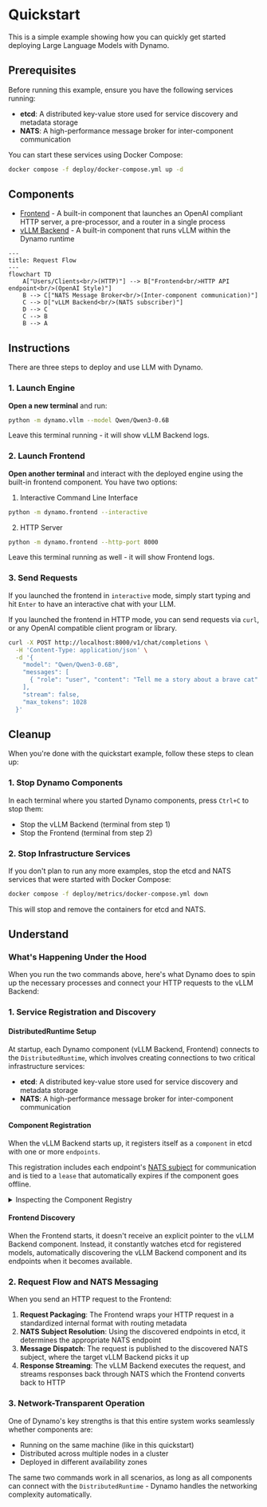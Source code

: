 # Quickstart

This is a simple example showing how you can quickly get started deploying Large Language Models with Dynamo.

## Prerequisites

Before running this example, ensure you have the following services running:

- **etcd**: A distributed key-value store used for service discovery and metadata storage
- **NATS**: A high-performance message broker for inter-component communication

You can start these services using Docker Compose:

```bash
docker compose -f deploy/docker-compose.yml up -d
```

## Components

- [Frontend](/components/src/dynamo/frontend/README.md) - A built-in component that launches an OpenAI compliant HTTP server, a pre-processor, and a router in a single process
- [vLLM Backend](/docs/backends/vllm/README.md) - A built-in component that runs vLLM within the Dynamo runtime

```mermaid
---
title: Request Flow
---
flowchart TD
    A["Users/Clients<br/>(HTTP)"] --> B["Frontend<br/>HTTP API endpoint<br/>(OpenAI Style)"]
    B --> C["NATS Message Broker<br/>(Inter-component communication)"]
    C --> D["vLLM Backend<br/>(NATS subscriber)"]
    D --> C
    C --> B
    B --> A
```

## Instructions

There are three steps to deploy and use LLM with Dynamo.

### 1. Launch Engine

**Open a new terminal** and run:

```bash
python -m dynamo.vllm --model Qwen/Qwen3-0.6B
```

Leave this terminal running - it will show vLLM Backend logs.

### 2. Launch Frontend

**Open another terminal** and interact with the deployed engine using the built-in frontend component. You have two options:

1. Interactive Command Line Interface

  ```bash
  python -m dynamo.frontend --interactive
  ```

2. HTTP Server

  ```bash
  python -m dynamo.frontend --http-port 8000
  ```

Leave this terminal running as well - it will show Frontend logs.

### 3. Send Requests

If you launched the frontend in `interactive` mode, simply start typing and hit `Enter` to have an interactive chat with your LLM.

If you launched the frontend in HTTP mode, you can send requests via `curl`, or any OpenAI compatible client program or library.

```bash
curl -X POST http://localhost:8000/v1/chat/completions \
  -H 'Content-Type: application/json' \
  -d '{
    "model": "Qwen/Qwen3-0.6B",
    "messages": [
      { "role": "user", "content": "Tell me a story about a brave cat" }
    ],
    "stream": false,
    "max_tokens": 1028
  }'
```

## Cleanup

When you're done with the quickstart example, follow these steps to clean up:

### 1. Stop Dynamo Components

In each terminal where you started Dynamo components, press `Ctrl+C` to stop them:
- Stop the vLLM Backend (terminal from step 1)
- Stop the Frontend (terminal from step 2)

### 2. Stop Infrastructure Services

If you don't plan to run any more examples, stop the etcd and NATS services that were started with Docker Compose:

```bash
docker compose -f deploy/metrics/docker-compose.yml down
```

This will stop and remove the containers for etcd and NATS.


## Understand

### What's Happening Under the Hood

When you run the two commands above, here's what Dynamo does to spin up the necessary processes and connect your HTTP requests to the vLLM Backend:

### 1. Service Registration and Discovery

#### DistributedRuntime Setup
At startup, each Dynamo component (vLLM Backend, Frontend) connects to the `DistributedRuntime`, which involves creating connections to two critical infrastructure services:

- **etcd**: A distributed key-value store used for service discovery and metadata storage
- **NATS**: A high-performance message broker for inter-component communication

#### Component Registration

When the vLLM Backend starts up, it registers itself as a `component` in etcd with one or more `endpoints`.

This registration includes each endpoint's [NATS subject](https://docs.nats.io/nats-concepts/subjects) for communication and is tied to a `lease` that automatically expires if the component goes offline.

<details>
<summary> Inspecting the Component Registry </summary>

If you want to find out more about the internal organization of components in Dynamo, you can inspect the contents of `etcd` using the [`etcdctl` command line tool](https://etcd.io/docs/latest/dev-guide/interacting_v3/). For this example, you can try running

```bash
etcdctl get "instances" --prefix
```

which will show you each registered endpoint, along with their associated NATS subject. Note that the specific etcd and NATS info is internal and always subject to change -- in future examples we'll show how to use the `DistributedRuntime` itself to communicate across components.
</details>


#### Frontend Discovery
When the Frontend starts, it doesn't receive an explicit pointer to the vLLM Backend component. Instead, it constantly watches etcd for registered models, automatically discovering the vLLM Backend component and its endpoints when it becomes available.

### 2. Request Flow and NATS Messaging

When you send an HTTP request to the Frontend:

1. **Request Packaging**: The Frontend wraps your HTTP request in a standardized internal format with routing metadata
2. **NATS Subject Resolution**: Using the discovered endpoints in etcd, it determines the appropriate NATS endpoint
3. **Message Dispatch**: The request is published to the discovered NATS subject, where the target vLLM Backend picks it up
4. **Response Streaming**: The vLLM Backend executes the request, and streams responses back through NATS which the Frontend converts back to HTTP

### 3. Network-Transparent Operation

One of Dynamo's key strengths is that this entire system works seamlessly whether components are:
- Running on the same machine (like in this quickstart)
- Distributed across multiple nodes in a cluster
- Deployed in different availability zones

The same two commands work in all scenarios, as long as all components can connect with the `DistributedRuntime` - Dynamo handles the networking complexity automatically.

